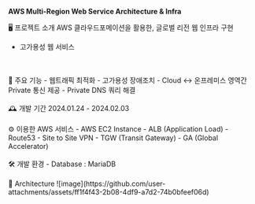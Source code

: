 **AWS Multi-Region Web Service Architecture & Infra**


🖥️ 프로젝트 소개
AWS 클라우드포메이션을 활용한, 글로벌 리전 웹 인프라 구현
- 고가용성 웹 서비스
<br>
<br>
📌 주요 기능
- 웹트래픽 최적화
- 고가용성 장애조치
- Cloud <-> 온프레미스 영역간 Private 통신 제공
- Private DNS 쿼리 해결 
<br>
<br>
🕰️ 개발 기간
2024.01.24 - 2024.02.03
<br>
<br>
⚙️ 이용한 AWS 서비스
- AWS EC2 Instance
- ALB (Application Load)
- Route53
- Site to Site VPN
- TGW (Transit Gateway)
- GA (Global Accelerator)
<br>
<br>
🛠 개발 환경
- Database : MariaDB
<br>
<br>
🎨 Architecture
![image](https://github.com/user-attachments/assets/ff1f4f43-2b08-4df9-a7d2-74b0bfeef06d)
